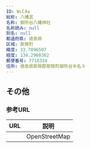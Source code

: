 ```yaml
---
ID: WcC4a
総称: 八幡宮
名称: 御所谷八幡神社
名称読み: null
別名: null
都道府県: 徳島県
区域: 那賀町
緯度: 33.7896507
経度: 134.2960362
郵便番号: 7716324
住所: 徳島県那賀郡那賀町御所谷半名９
---
```


## その他

### 参考URL

| URL | 説明          |
| --- | ------------- |
|     | OpenStreetMap |
